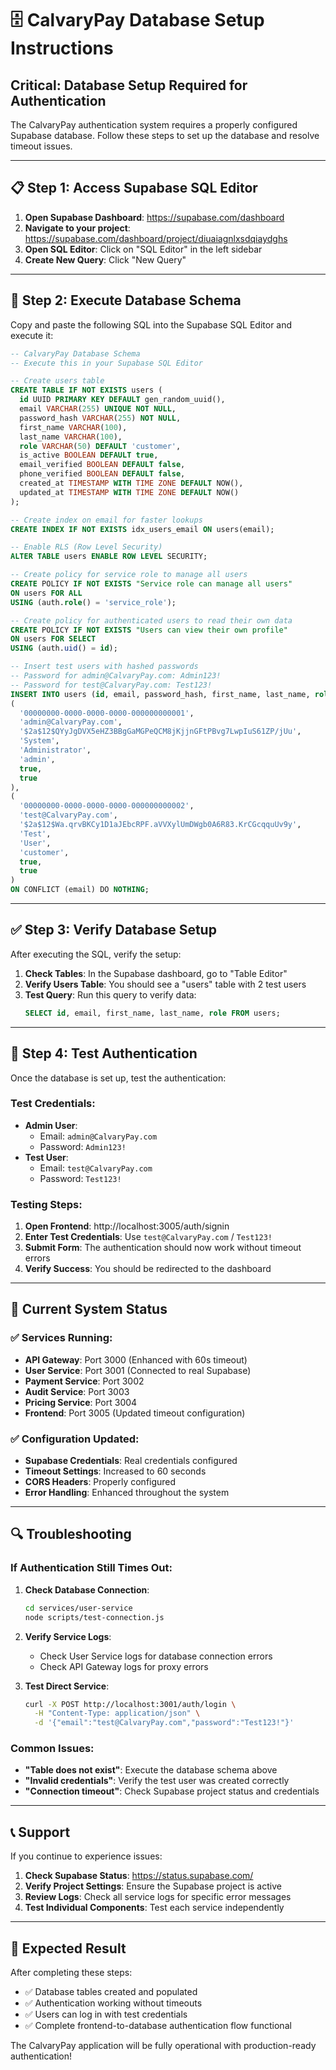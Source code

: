 # 🗄️ **CalvaryPay Database Setup Instructions**

## **Critical: Database Setup Required for Authentication**

The CalvaryPay authentication system requires a properly configured Supabase database. Follow these steps to set up the database and resolve timeout issues.

---

## **📋 Step 1: Access Supabase SQL Editor**

1. **Open Supabase Dashboard**: https://supabase.com/dashboard
2. **Navigate to your project**: https://supabase.com/dashboard/project/diuaiagnlxsdqiaydghs
3. **Open SQL Editor**: Click on "SQL Editor" in the left sidebar
4. **Create New Query**: Click "New Query"

---

## **🔧 Step 2: Execute Database Schema**

Copy and paste the following SQL into the Supabase SQL Editor and execute it:

```sql
-- CalvaryPay Database Schema
-- Execute this in your Supabase SQL Editor

-- Create users table
CREATE TABLE IF NOT EXISTS users (
  id UUID PRIMARY KEY DEFAULT gen_random_uuid(),
  email VARCHAR(255) UNIQUE NOT NULL,
  password_hash VARCHAR(255) NOT NULL,
  first_name VARCHAR(100),
  last_name VARCHAR(100),
  role VARCHAR(50) DEFAULT 'customer',
  is_active BOOLEAN DEFAULT true,
  email_verified BOOLEAN DEFAULT false,
  phone_verified BOOLEAN DEFAULT false,
  created_at TIMESTAMP WITH TIME ZONE DEFAULT NOW(),
  updated_at TIMESTAMP WITH TIME ZONE DEFAULT NOW()
);

-- Create index on email for faster lookups
CREATE INDEX IF NOT EXISTS idx_users_email ON users(email);

-- Enable RLS (Row Level Security)
ALTER TABLE users ENABLE ROW LEVEL SECURITY;

-- Create policy for service role to manage all users
CREATE POLICY IF NOT EXISTS "Service role can manage all users" 
ON users FOR ALL 
USING (auth.role() = 'service_role');

-- Create policy for authenticated users to read their own data
CREATE POLICY IF NOT EXISTS "Users can view their own profile" 
ON users FOR SELECT 
USING (auth.uid() = id);

-- Insert test users with hashed passwords
-- Password for admin@CalvaryPay.com: Admin123!
-- Password for test@CalvaryPay.com: Test123!
INSERT INTO users (id, email, password_hash, first_name, last_name, role, is_active, email_verified) VALUES
(
  '00000000-0000-0000-0000-000000000001',
  'admin@CalvaryPay.com',
  '$2a$12$QYyJgDVX5eHZ3BBgGaMGPeQCM8jKjjnGFtPBvg7LwpIuS61ZP/jUu',
  'System',
  'Administrator',
  'admin',
  true,
  true
),
(
  '00000000-0000-0000-0000-000000000002',
  'test@CalvaryPay.com',
  '$2a$12$Wa.qrvBKCy1D1aJEbcRPF.aVVXylUmDWgb0A6R83.KrCGcqquUv9y',
  'Test',
  'User',
  'customer',
  true,
  true
)
ON CONFLICT (email) DO NOTHING;
```

---

## **✅ Step 3: Verify Database Setup**

After executing the SQL, verify the setup:

1. **Check Tables**: In the Supabase dashboard, go to "Table Editor"
2. **Verify Users Table**: You should see a "users" table with 2 test users
3. **Test Query**: Run this query to verify data:
   ```sql
   SELECT id, email, first_name, last_name, role FROM users;
   ```

---

## **🔐 Step 4: Test Authentication**

Once the database is set up, test the authentication:

### **Test Credentials:**
- **Admin User**: 
  - Email: `admin@CalvaryPay.com`
  - Password: `Admin123!`
- **Test User**: 
  - Email: `test@CalvaryPay.com`
  - Password: `Test123!`

### **Testing Steps:**
1. **Open Frontend**: http://localhost:3005/auth/signin
2. **Enter Test Credentials**: Use `test@CalvaryPay.com` / `Test123!`
3. **Submit Form**: The authentication should now work without timeout errors
4. **Verify Success**: You should be redirected to the dashboard

---

## **🚀 Current System Status**

### **✅ Services Running:**
- **API Gateway**: Port 3000 (Enhanced with 60s timeout)
- **User Service**: Port 3001 (Connected to real Supabase)
- **Payment Service**: Port 3002
- **Audit Service**: Port 3003
- **Pricing Service**: Port 3004
- **Frontend**: Port 3005 (Updated timeout configuration)

### **✅ Configuration Updated:**
- **Supabase Credentials**: Real credentials configured
- **Timeout Settings**: Increased to 60 seconds
- **CORS Headers**: Properly configured
- **Error Handling**: Enhanced throughout the system

---

## **🔍 Troubleshooting**

### **If Authentication Still Times Out:**

1. **Check Database Connection**:
   ```bash
   cd services/user-service
   node scripts/test-connection.js
   ```

2. **Verify Service Logs**:
   - Check User Service logs for database connection errors
   - Check API Gateway logs for proxy errors

3. **Test Direct Service**:
   ```bash
   curl -X POST http://localhost:3001/auth/login \
     -H "Content-Type: application/json" \
     -d '{"email":"test@CalvaryPay.com","password":"Test123!"}'
   ```

### **Common Issues:**

- **"Table does not exist"**: Execute the database schema above
- **"Invalid credentials"**: Verify the test user was created correctly
- **"Connection timeout"**: Check Supabase project status and credentials

---

## **📞 Support**

If you continue to experience issues:

1. **Check Supabase Status**: https://status.supabase.com/
2. **Verify Project Settings**: Ensure the Supabase project is active
3. **Review Logs**: Check all service logs for specific error messages
4. **Test Individual Components**: Test each service independently

---

## **🎯 Expected Result**

After completing these steps:
- ✅ Database tables created and populated
- ✅ Authentication working without timeouts
- ✅ Users can log in with test credentials
- ✅ Complete frontend-to-database authentication flow functional

The CalvaryPay application will be fully operational with production-ready authentication!
